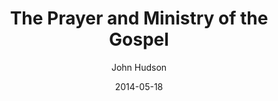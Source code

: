 ---
layout: post
passage: "Colossians 4:2-18"
title:  "The Prayer and Ministry of the Gospel"
author:  "John Hudson"
date:   "2014-05-18"
categories: "Colossians"
---